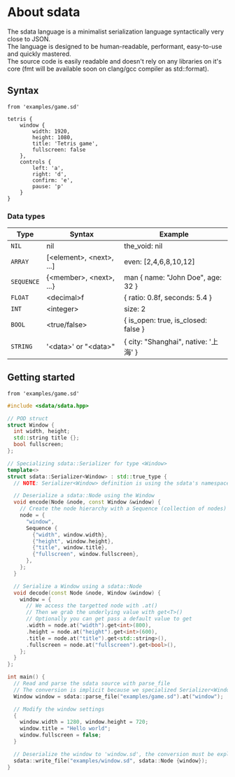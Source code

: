 # About sdata
The sdata language is a minimalist serialization language syntactically very close to JSON.  
The language is designed to be human-readable, performant, easy-to-use and quickly mastered.  
The source code is easily readable and doesn't rely on any libraries on it's core (fmt will be available soon on clang/gcc compiler as std::format).
## Syntax
```from 'examples/game.sd'```
```
tetris {
    window {
        width: 1920,
        height: 1080,
        title: 'Tetris game',
        fullscreen: false
    },
    controls {
        left: 'a',
        right: 'd',
        confirm: 'e',
        pause: 'p'
    }
}
```
### Data types
| Type             | Syntax                       | Example                            |
|------------------|------------------------------|------------------------------------|
| ```NIL```      | nil                          | the_void: nil                        |
| ```ARRAY```    | [\<element\>, \<next\>, ...] | even: [2,4,6,8,10,12]                |
| ```SEQUENCE``` | {\<member\>, \<next\>, ...}  | man { name: "John Doe", age: 32 }    |
| ```FLOAT```    | \<decimal\>f                 | { ratio: 0.8f, seconds: 5.4 }        |
| ```INT```      | \<integer\>                  | size: 2                              |
| ```BOOL```     | \<true/false\>               |  { is_open: true, is_closed: false } |
| ```STRING```   | \'\<data\>\' or \"\<data\>\" | { city: "Shanghai", native: \'上海\' }|

## Getting started
```from 'examples/game.sd'```
```cpp
#include <sdata/sdata.hpp>

// POD struct
struct Window {
  int width, height;
  std::string title {};
  bool fullscreen;
};

// Specializing sdata::Serializer for type <Window>
template<>
struct sdata::Serializer<Window> : std::true_type {
  // NOTE: Serializer<Window> definition is using the sdata's namespace implicitly

  // Deserialize a sdata::Node using the Window
  void encode(Node &node, const Window &window) {
    // Create the node hierarchy with a Sequence (collection of nodes)
    node = {
      "window",
      Sequence {
        {"width", window.width},
        {"height", window.height},
        {"title", window.title},
        {"fullscreen", window.fullscreen},
      },
    };
  }

  // Serialize a Window using a sdata::Node
  void decode(const Node &node, Window &window) {
    window = {
      // We access the targetted node with .at()
      // Then we grab the underlying value with get<T>()
      // Optionally you can get pass a default value to get
      .width = node.at("width").get<int>(800),
      .height = node.at("height").get<int>(600),
      .title = node.at("title").get<std::string>(),
      .fullscreen = node.at("fullscreen").get<bool>(),
    };
  }
};

int main() {
  // Read and parse the sdata source with parse_file
  // The conversion is implicit because we specialized Serializer<Window>
  Window window = sdata::parse_file("examples/game.sd").at("window");

  // Modify the window settings
  {
    window.width = 1280, window.height = 720;
    window.title = "Hello world";
    window.fullscreen = false;
  }

  // Deserialize the window to 'window.sd', the conversion must be explicit
  sdata::write_file("examples/window.sd", sdata::Node {window});
}

```

